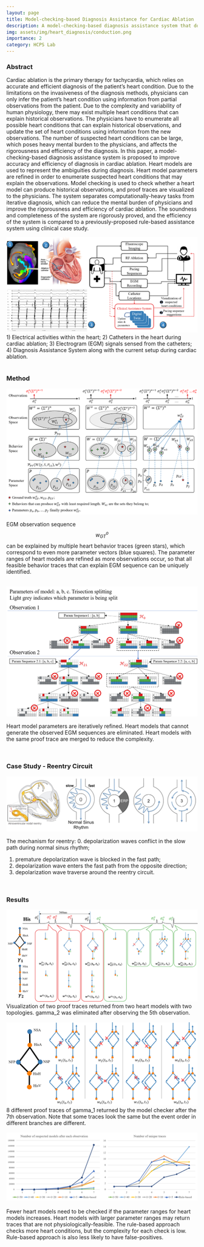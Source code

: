 ```yaml
---
layout: page
title: Model-checking-based Diagnosis Assistance for Cardiac Ablation
description: A model-checking-based diagnosis assistance system that doesn't need domain-specific rules.
img: assets/img/heart_diagnosis/conduction.png
importance: 2
category: HCPS Lab
---
```


### Abstract

Cardiac ablation is the primary therapy for tachycardia, which relies on accurate and efficient diagnosis of the patient’s heart condition.  Due to the limitations on the invasiveness of the diagnosis methods, physicians can only infer the patient’s heart condition using information from partial observations from the patient. Due to the complexity and variability of human physiology, there may exist multiple heart conditions that can explain historical observations. The physicians have to enumerate all possible heart conditions that can explain historical observations, and update the set of heart conditions using information from the new observations. The number of suspected heart conditions can be large, which poses heavy mental burden to the physicians, and affects the rigorousness and efficiency of the diagnosis. In this paper, a model-checking-based diagnosis assistance system is proposed to improve accuracy and efficiency of diagnosis in cardiac ablation. Heart models are used to represent the ambiguities during diagnosis. Heart model parameters are refined in order to enumerate suspected heart conditions that may explain the observations. Model checking is used to check whether a heart model can produce historical observations, and proof traces are visualized to the physicians. The system separates computationally-heavy tasks from iterative diagnosis, which can reduce the mental burden of physicians and improve the rigorousness and efficiency of cardiac ablation. The soundness and completeness of the system are rigorously proved, and the efficiency of the system is compared to a previously-proposed rule-based assistance system using clinical case study.

<div class="row">
    <div class="col-sm mt-3 mt-md-0">
        <img src="assets/img/heart_diagnosis/overview.png" title="example image" class="img-fluid" alt="example image">
    </div>
</div>
<div class="caption">
    1) Electrical activities within the heart; 2) Catheters in the heart during cardiac ablation; 3) Electrogram (EGM) signals sensed from the catheters; 4) Diagnosis Assistance System along with the current setup during cardiac ablation.
</div>

<br/>


### Method

<div class="row">
    <div class="col-2"></div>
    <div class="col-8">
        <img src="assets/img/heart_diagnosis/problem.png" title="example image" class="img-fluid" alt="example image">
    </div>
    <div class="col-2"></div>
</div>

EGM observation sequence $$w^o_{GT}$$ can be explained by multiple heart behavior traces (green stars), which correspond to even more parameter vectors (blue squares). The parameter ranges of heart models are refined as more observations occur, so that all feasible behavior traces that can explain EGM sequence can be uniquely identified.

<br/>

<div class="row">
    <div class="col-2"></div>
    <div class="col-8">
        <img src="assets/img/heart_diagnosis/parameter.png" title="example image" class="img-fluid" alt="example image">
    </div>
    <div class="col-2"></div>
</div>

Heart model parameters are iteratively refined. Heart models that cannot generate the observed EGM sequences are eliminated. Heart models with the same proof trace are merged to reduce the complexity.

<br/>


### Case Study - Reentry Circuit

<div class="row">
    <div class="col-sm mt-3 mt-md-0">
        <img src="assets/img/heart_diagnosis/avnrt.png" title="example image" class="img-fluid" alt="example image">
    </div>
</div>

The mechanism for reentry:
0. depolarization waves conflict in the slow path during normal sinus rhythm; 
1. premature depolarization wave is blocked in the fast path; 
2. depolarization wave enters the fast path from the opposite direction; 
3. depolarization wave traverse around the reentry circuit.

<br/>


### Results

<div class="row">
    <div class="col-sm mt-3 mt-md-0">
        <img src="assets/img/heart_diagnosis/result.png" title="example image" class="img-fluid" alt="example image">
    </div>
</div>
<div class="caption">
    Visualization of two proof traces returned from two heart models with two topologies. gamma_2 was eliminated after observing the 5th observation.
</div>

<br/>

<div class="row">
    <div class="col-sm mt-3 mt-md-0">
        <img src="assets/img/heart_diagnosis/ambiguities.png" title="example image" class="img-fluid" alt="example image">
    </div>
</div>
<div class="caption">
    8 different proof traces of gamma_1 returned by the model checker after the 7th observation. Note that some traces look the same but the event order in different branches are different.
</div>

<br/>

<div class="row">
    <div class="col-sm mt-3 mt-md-0">
        <img src="assets/img/heart_diagnosis/statistics.png" title="example image" class="img-fluid" alt="example image">
    </div>
</div>
<br/>
Fewer heart models need to be checked if the parameter ranges for heart models increases. Heart models with larger parameter ranges may return traces that are not physiologically-feasible. The rule-based approach checks more heart conditions, but the complexity for each check is low. Rule-based approach is also less likely to have false-positives.